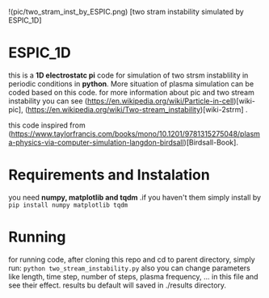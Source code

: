 !(pic/two_stram_inst_by_ESPIC.png) [two stram instability simulated by ESPIC_1D]

# ESPIC_1D

this is a **1D electrostatc pi** code for simulation of two strsm instablility in periodic conditions in **python**. More situation of plasma simulation can be coded based on this code.
for more information about pic and two stream instability you can see (https://en.wikipedia.org/wiki/Particle-in-cell)[wiki-pic], (https://en.wikipedia.org/wiki/Two-stream_instability)[wiki-2strm] .

this code inspired from (https://www.taylorfrancis.com/books/mono/10.1201/9781315275048/plasma-physics-via-computer-simulation-langdon-birdsall)[Birdsall-Book].

# Requirements and Instalation
you need **numpy, matplotlib and tqdm** .if you haven't them simply install by `pip install numpy matplotlib tqdm`

# Running
for running code, after cloning this repo and cd to parent directory, simply run:
    `python two_stream_instability.py`
also you can change parameters like length, time step, number of steps, plasma frequency, ... in this file and see their effect.
results bu default will saved in ./results directory. 
